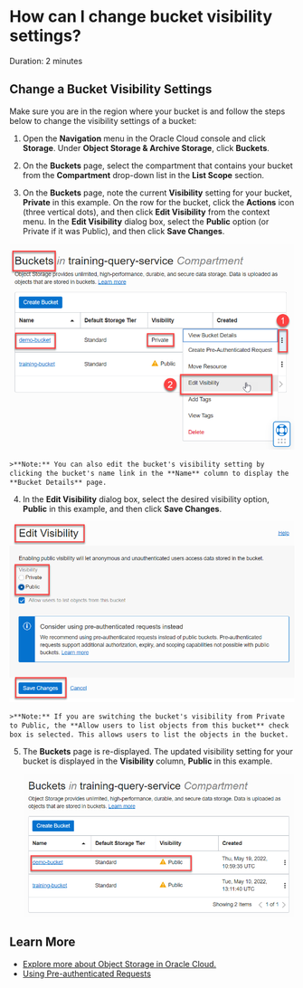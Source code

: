 # How can I change bucket visibility settings?

Duration: 2 minutes

## Change a Bucket Visibility Settings

Make sure you are in the region where your bucket is and follow the steps below to change the visibility settings of a bucket:

1. Open the **Navigation** menu in the Oracle Cloud console and click **Storage**. Under **Object Storage & Archive Storage**, click **Buckets**.

2. On the **Buckets** page, select the compartment that contains your bucket from the **Compartment** drop-down list in the **List Scope** section.

3. On the **Buckets** page, note the current **Visibility** setting for your bucket, **Private** in this example. On the row for the bucket, click the **Actions** icon (three vertical dots), and then click **Edit Visibility** from the context menu. In the **Edit Visibility** dialog box, select the **Public** option (or Private if it was Public), and then click **Save Changes**.

  ![Select the bucket.](./images/select-bucket.png " ")

    >**Note:** You can also edit the bucket's visibility setting by clicking the bucket's name link in the **Name** column to display the **Bucket Details** page.

4. In the **Edit Visibility** dialog box, select the desired visibility option, **Public** in this example, and then click **Save Changes**.

  ![Select the bucket.](./images/select-public.png " ")

    >**Note:** If you are switching the bucket's visibility from Private to Public, the **Allow users to list objects from this bucket** check box is selected. This allows users to list the objects in the bucket.

5. The **Buckets** page is re-displayed. The updated visibility setting for your bucket is displayed in the **Visibility** column, **Public** in this example.

    ![Select the bucket.](./images/visibility-updated.png " ")

## Learn More

* [Explore more about Object Storage in Oracle Cloud.](https://docs.oracle.com/en-us/iaas/Content/Object/home.htm)
* [Using Pre-authenticated Requests](https://docs.oracle.com/en-us/iaas/Content/Object/Tasks/usingpreauthenticatedrequests.htm)
